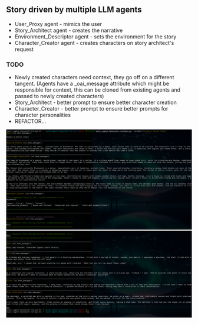 ## Story driven by multiple LLM agents
- User_Proxy agent - mimics the user
- Story_Architect agent - creates the narrative
- Environment_Descriptor agent - sets the environment for the story
- Character_Creator agent - creates characters on story architect's request

### TODO
- Newly created characters need context, they go off on a different tangent. (Agents have a _oai_message attribute which might be responsible for context, this can be cloned from existing agents and passed to newly created characters)
- Story_Architect - better prompt to ensure better character creation
- Character_Creator - better prompt to ensure better prompts for character personalities
- REFACTOR...

![Screenshot 1](imgs/ss1.png)
![Screenshot 2](imgs/ss2.png)

